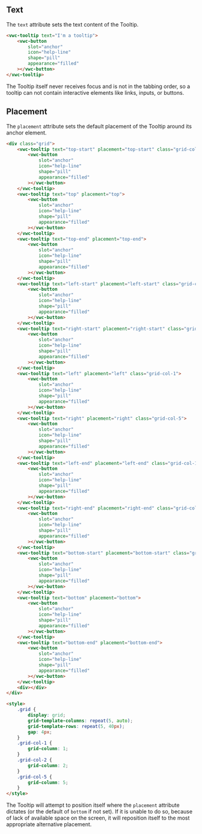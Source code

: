 ## Text

The `text` attribute sets the text content of the Tooltip.

```html preview center 150px
<vwc-tooltip text="I'm a tooltip">
	<vwc-button
		slot="anchor"
		icon="help-line"
		shape="pill"
		appearance="filled"
	></vwc-button>
</vwc-tooltip>
```

<vwc-note connotation="information" icon="info-line">
	<p>The Tooltip itself never receives focus and is not in the tabbing order, so a tooltip can not contain interactive elements like links, inputs, or buttons.</p>
</vwc-note>

## Placement

The `placement` attribute sets the default placement of the Tooltip around its anchor element.

```html preview center 400px
<div class="grid">
	<vwc-tooltip text="top-start" placement="top-start" class="grid-col-2">
		<vwc-button
			slot="anchor"
			icon="help-line"
			shape="pill"
			appearance="filled"
		></vwc-button>
	</vwc-tooltip>
	<vwc-tooltip text="top" placement="top">
		<vwc-button
			slot="anchor"
			icon="help-line"
			shape="pill"
			appearance="filled"
		></vwc-button>
	</vwc-tooltip>
	<vwc-tooltip text="top-end" placement="top-end">
		<vwc-button
			slot="anchor"
			icon="help-line"
			shape="pill"
			appearance="filled"
		></vwc-button>
	</vwc-tooltip>
	<vwc-tooltip text="left-start" placement="left-start" class="grid-col-1">
		<vwc-button
			slot="anchor"
			icon="help-line"
			shape="pill"
			appearance="filled"
		></vwc-button>
	</vwc-tooltip>
	<vwc-tooltip text="right-start" placement="right-start" class="grid-col-5">
		<vwc-button
			slot="anchor"
			icon="help-line"
			shape="pill"
			appearance="filled"
		></vwc-button>
	</vwc-tooltip>
	<vwc-tooltip text="left" placement="left" class="grid-col-1">
		<vwc-button
			slot="anchor"
			icon="help-line"
			shape="pill"
			appearance="filled"
		></vwc-button>
	</vwc-tooltip>
	<vwc-tooltip text="right" placement="right" class="grid-col-5">
		<vwc-button
			slot="anchor"
			icon="help-line"
			shape="pill"
			appearance="filled"
		></vwc-button>
	</vwc-tooltip>
	<vwc-tooltip text="left-end" placement="left-end" class="grid-col-1">
		<vwc-button
			slot="anchor"
			icon="help-line"
			shape="pill"
			appearance="filled"
		></vwc-button>
	</vwc-tooltip>
	<vwc-tooltip text="right-end" placement="right-end" class="grid-col-5">
		<vwc-button
			slot="anchor"
			icon="help-line"
			shape="pill"
			appearance="filled"
		></vwc-button>
	</vwc-tooltip>
	<vwc-tooltip text="bottom-start" placement="bottom-start" class="grid-col-2">
		<vwc-button
			slot="anchor"
			icon="help-line"
			shape="pill"
			appearance="filled"
		></vwc-button>
	</vwc-tooltip>
	<vwc-tooltip text="bottom" placement="bottom">
		<vwc-button
			slot="anchor"
			icon="help-line"
			shape="pill"
			appearance="filled"
		></vwc-button>
	</vwc-tooltip>
	<vwc-tooltip text="bottom-end" placement="bottom-end">
		<vwc-button
			slot="anchor"
			icon="help-line"
			shape="pill"
			appearance="filled"
		></vwc-button>
	</vwc-tooltip>
	<div></div>
</div>

<style>
	.grid {
		display: grid;
		grid-template-columns: repeat(5, auto);
		grid-template-rows: repeat(5, 40px);
		gap: 4px;
	}
	.grid-col-1 {
		grid-column: 1;
	}
	.grid-col-2 {
		grid-column: 2;
	}
	.grid-col-5 {
		grid-column: 5;
	}
</style>
```

<vwc-note connotation="information" icon="info-line">
	<p>The Tooltip will attempt to position itself where the <code>placement</code> attribute dictates (or the default of <code>bottom</code> if not set). If it is unable to do so, because of lack of available space on the screen, it will reposition itself to the most appropriate alternative placement.</p>
</vwc-note>
